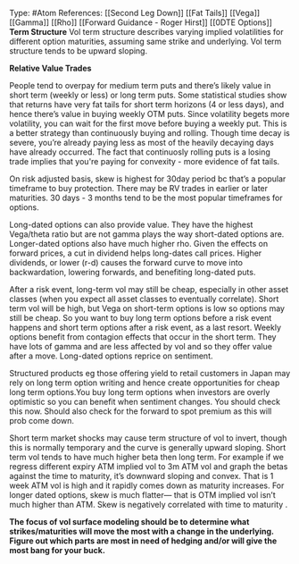 Type: #Atom 
References: [[Second Leg Down]] [[Fat Tails]]
[[Vega]] [[Gamma]] [[Rho]]
[[Forward Guidance - Roger Hirst]]
[[0DTE Options]]
**Term Structure**
Vol term structure describes varying implied volatilities for different option maturities, assuming same strike and underlying. Vol term structure tends to be upward sloping. 

**Relative Value Trades**

People tend to overpay for medium term puts and there’s likely value in short term (weekly or less) or long term puts. Some statistical studies show that returns have very fat tails for short term horizons (4 or less days), and hence there’s value in buying weekly OTM puts. Since volatility begets more volatility, you can wait for the first move before buying a weekly put. This is a better strategy than continuously buying and rolling. Though time decay is severe, you’re already paying less as most of the heavily decaying days have already occurred. The fact that continuosly rolling puts is a losing trade implies that you're paying for convexity - more evidence of fat tails.

On risk adjusted basis, skew is highest for 30day period bc that’s a popular timeframe to buy protection. There may be RV trades in earlier or later maturities. 30 days - 3 months tend to be the most popular timeframes for options. 

Long-dated options can also provide value. They have the highest Vega/theta ratio but are not gamma plays the way short-dated options are. Longer-dated options also have much higher rho. Given the effects on forward prices, a cut in dividend helps long-dates call prices. Higher dividends, or lower (r-d) causes the forward curve to move into backwardation, lowering forwards, and benefiting long-dated puts.

After a risk event, long-term vol may still be cheap, especially in other asset classes (when you expect all asset classes to eventually correlate). Short term vol will be high, but Vega on short-term options is low so options may still be cheap. So you want to buy long term options before a risk event happens and short term options after a risk event, as a last resort. Weekly options benefit from contagion effects that occur in the short term. They have lots of gamma and are less affected by vol and so they offer value after a move. Long-dated options reprice on sentiment.

Structured products eg those offering yield to retail customers in Japan may rely on long term option writing and hence create opportunities for cheap long term options.You buy long term options when investors are overly optimistic so you can benefit when sentiment changes. You should check this now. Should also check for the forward to spot premium as this will prob come down.

Short term market shocks may cause term structure of vol to invert, though this is normally temporary and the curve is generally upward sloping. Short term vol tends to have much higher beta then long term. For example if we regress different expiry ATM implied vol to 3m ATM vol and graph the betas against the time to maturity, it’s downward sloping and convex. That is 1 week ATM vol is high and it rapidly comes down as maturity increases. For longer dated options, skew is much flatter— that is OTM implied vol isn’t much higher than ATM. Skew is negatively correlated with time to maturity .

**The focus of vol surface modeling should be to determine what strikes/maturities will move the most with a change in the underlying. Figure out which parts are most in need of hedging and/or will give the most bang for your buck.**

